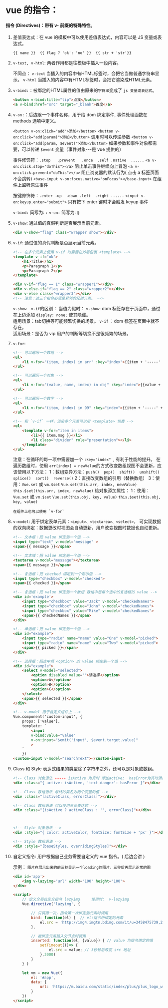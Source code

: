 # vue 的指令： 
#### 指令 (Directives)：带有 v- 前缀的特殊特性。

1. 差值表达式：在 vue 的模板中可以使用差值表达式，内容可以是 JS 变量或表达式。

   `{{ name }}  {{ flag ? 'ok': 'no' }}  {{ str + 'str'}}`

2. `v-text, v-html`: 两者作用都是往模板中插入一段内容。

    不同点：
        `v-text` 当插入的内容中有HTML标签时，会把它当做普通字符串显示。
        `v-html` 当插入的内容中有HTML标签时，会把它渲染成HTML元素。

3. `v-bind:`：被绑定的HTML属性的值由原来的`字符串`变成了 `js 变量或表达式`。

    ```html
    <button v-bind:title="tip">点我</button>
    <a v-bind:href="src" target="_blank">百度</a>
    ```

4. `v-on:`：后边跟一个事件名称，用于给 dom 绑定事件, 事件处理函数在 methods 选项中定义。

    `<button v-on:click="add">添加</button>`
    `<button v-on:click="add(param)">添加</button>`   调用时可以传递参数
    `<button v-on:click="add(param, $event)">添加</button>`   如果参数和事件对象都需要，可以传递 `$event` 变量（事件对象---是 vue 提供的）

    事件修饰符：`.stop   .prevent   .once  .self .native  ......`
        `<a v-on:click.stop="doThis"></a>`     阻止单击事件继续向上冒泡
        `<a v-on:click.prevent="doThis"></a>`  阻止浏览器的默认行为( 点击 a 标签页面不会跳转)
        `<base-input v-on:focus.native="onFocus"></base-input>` 在组件上监听原生事件

    按键修饰符：`.enter .up  .down .left  .right ......`
        `<input v-on:keyup.enter="submit">`    只有按下 enter 键时才会触发 keyup 事件
    
    `v-bind:` 简写为: `:`
    `v-on:`   简写为: `@`

5. `v-show`: 通过值的真假判断是否展示当前元素。

    ```html
    <div v-show="flag" class="wrapper show"></div>
    ```

6. `v-if`: 通过值的真假判断是否展示当前元素。

    ```html
    <!-- 在多个元素上使用 v-if 时需要在外层包裹 <template> -->
    <template v-if="ok">
        <h1>Title</h1>
        <p>Paragraph 1</p>
        <p>Paragraph 2</p>
    </template>

    <div v-if="flag == 1" class="wrapper1"></div>
    <div v-else-if="flag == 2" class="wrapper2"></div>
    <div v-else class="wrapper3"></div>
    <!-- 注意：这三个指令必须是紧邻的兄弟元素。 -->
    ```

    `v-show  v-if`的区别：
        当值为假时：
        `v-show`: dom 标签存在于页面中，通过在上边添加 `display: none;` 使其隐藏。  
                  适用场景：tab切换等可能频繁切换的场景。
        `v-if`  ：dom 标签在页面中就不存在。  
                  适用场景：是否为 vip 用户的判断等切换不是很频繁的场景。

7. `v-for`:

    ```html
    <!-- 可以遍历一个数组 -->
    <ul>
        <li v-for="(item, index) in arr" :key="index">{{item + '-----' + index}}</li>
    </ul>

    <!-- 可以遍历一个对象 -->
    <ul>
        <li v-for="(value, name, index) in obj" :key="index">{{value + '-----' + name + '-----' + index}}</li>
    </ul>

    <!-- 可以遍历一个数字 -->
    <ul>
        <li v-for="(item, index) in 99" :key="index">{{item + '-----' + index}}</li>
    </ul>
 
    <!-- 和 `v-if` 一样，渲染多个元素可以用 <template> 包裹 -->
    <ul>
        <template v-for="item in items">
            <li>{{ item.msg }}</li>
            <li class="divider" role="presentation"></li>
        </template>
    </ul>
    ```

    注意：在循环的每一项中需要加一个 `:key="index" `, 有利于性能的提升。
         在遍历数组时，使用 `arr[index] = newValue`的方式改变数组视图不会更新，应该使用以下方法：
         1：数组变异方法：`push()  pop()  shift()  unshift()  splice()  sort()  reverse()`
         2：直接改变数组的引用（替换数组）
         3：使用：`Vue.set` 或 `vm.$set`
            `Vue.set(this.arr, index, newValue)`
            `this.$set(this.arr, index, newValue)`
         给对象添加属性：
         1：使用：`Vue.set` 或 `vm.$set`
            `Vue.set(this.obj, key, value)`
            `this.$set(this.obj, key, value)`

       在组件上也可以使用 `v-for`


8. `v-model`: 
    用于绑定表单元素：`<input>、<textarea>、<select>`，
    可实现数据的双向绑定：数据更改时视图会自动更新，用户改变视图时数据也自动更新。

    ```html
    <!-- 文本框：把 value 绑定到一个值 -->
    <input type="text" v-model="message" >
    <span>{{ message }}</span>

    <!-- 文本域：把 value 绑定到一个值 -->
    <textarea v-model="message"></textarea>   
    <span>{{ message }}</span>

    <!-- 复选框：把 checked 绑定到一个布尔值 -->
    <input type="checkbox" v-model="checked">
    <span>{{ checked }}</span> 

    <!-- 复选框：把 value 绑定到一个数组 数组中是每个选中的复选框的 value -->
    <div id='example'>
        <input type="checkbox" value="Jack" v-model="checkedNames">
        <input type="checkbox" value="John" v-model="checkedNames">
        <input type="checkbox" value="Mike" v-model="checkedNames">
        <span>{{ checkedNames }}</span>
    </div>

    <!-- 单选框：把 value 绑定到一个值 -->
    <div id="example">
        <input type="radio" name="name" value="One" v-model="picked">
        <input type="radio" name="name" value="Two" v-model="picked">
        <span>{{ picked }}</span>
    </div>

    <!-- 选择框：把选中项 <option> 的 value 绑定到一个值 -->
    <div id="example">
        <select v-model="selected">
            <option disabled value="">请选择</option>
            <option>A</option>
            <option>B</option>
            <option>C</option>
        </select>
        <span>{{ selected }}</span>
    </div>

    <!-- v-model 用于自定义组件上 -->
    Vue.component('custom-input', {
        props: ['value'],
        template: `
            <input
            v-bind:value="value"
            v-on:input="$emit('input', $event.target.value)"
            >
        `
        })
    <custom-input v-model="searchText"></custom-input>
    ```

9. Class 和 Style  表达式结果的类型除了字符串之外，还可以是对象或数组。

    ```html
    <!-- Class 对象语法 ----- isActive 为真时 添加active;  hasError为真时添加text-danger -->
    <div :class="{ active: isActive, 'text-danger': hasError }"></div>

    <!-- Class 数组语法 最终的类名为两个变量的值 -->
    <div :class="[activeClass, errorClass]"></div>

    <!-- Class 数组语法 可以使用三元表达式 -->
    <div :class="[isActive ? activeClass : '', errorClass]"></div>



    <!-- Style 对象语法 -->
    <div :style="{ color: activeColor, fontSize: fontSize + 'px' }"></div>

    <!-- Style 数组语法 -->
    <div :style="[baseStyles, overridingStyles]"></div>
    ```

10. 自定义指令: 用户根据自己业务需要自定义的 vue 指令。( 后边会讲 )

    示例： `图片在展示出来的前三秒显示一个loading的图片，三秒后再展示正常的图`

    ```html
    <div id='app'>
        <img v-lazyimg="url" width="100" height="100">
    </div>

    <script>
        // 定义全局自定义指令 lazyimg     使用时:  v-lazyimg
        Vue.directive('lazyimg', {

            // 只调用一次，指令第一次绑定到元素时调用
            bind: function(el) {  // el:指令所绑定的元素
                el.src = 'http://img4.imgtn.bdimg.com/it/u=3458475739,295617657&fm=26&gp=0.jpg'
            },

            // 被绑定元素插入父节点时调用
            inserted: function(el, {value}) { // value 为指令绑定的值
                setTimeout(()=> {
                    el.src = value; // 3秒钟后改变 src 地址
                },3000)
            }
        } )

        let vm = new Vue({
            el: '#app',
            data: {
                url: 'https://m.baidu.com/static/index/plus/plus_logo_web.png'
            }
        })
    </script>
    ```
